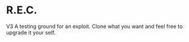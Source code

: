 # R.E.C.
V3
A testing ground for an exploit.
Clone what you want and feel free to upgrade it your self.
